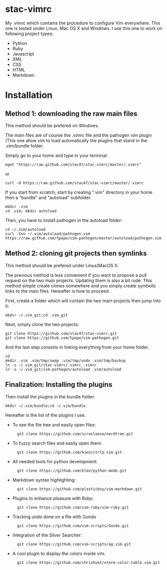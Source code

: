 stac-vimrc
==========

My .vimrc which contains the procedure to configure Vim everywhere.  This one
is tested under Linux, Mac OS X and Windows. I use this one to work on following project
types:

* Python
* Ruby
* Javascript
* XML
* CSS
* HTML
* Markdown

Installation
============

Method 1: downloading the raw main files
----------------------------------------

This method should be prefered on Windows.

The main files are of course the .vimrc file and the pathogen vim plugin (This
one allow vim to load automatically the plugins that stand in the .vim/bundle
folder.

Simply go to your home and type in your terminal:

    wget "https://raw.github.com/stac47/stac-vimrc/master/.vimrc"

or

    curl -O https://raw.github.com/stac47/stac-vimrc/master/.vimrc

If you start from scratch, start by creating ".vim" directory in your home then
a "bundle" and "autoload" subfolder:

    mkdir .vim
    cd .vim; mkdir autoload

Then, you have to install pathogen in the autoload folder:

    cd ~/.vim/autoload
    curl -Sso ~/.vim/autoload/pathogen.vim https://raw.github.com/tpope/vim-pathogen/master/autoload/pathogen.vim

Method 2: cloning git projects then symlinks
--------------------------------------------

This method should be prefered under Linux/MacOS X.

The previous method is less convenient if you want to propose a pull request on
the two main projects. Updating them is also a bit rude. This method simple
create clones somewhere and you simply create symbolic links to the main files.
Hereafter is how to proceed.

First, create a folder which will contain the two main projects then jump into
it:

    mkdir ~/.vim_git;cd .vim_git

Next, simply clone the two projects:

    git clone https://github.com/stac47/stac-vimrc.git
    git clone https://github.com/tpope/vim-pathogen.git

And the last step consists in linking everything from your home folder.

    cd
    mkdir .vim .vim/tmp/swap .vim/tmp/undo .vim/tmp/backup
    ln -s ~/.vim_git/stac-vimrc/.vimrc .vimrc
    ln -s ~/.vim_git/vim-pathogen/autoload .vim/autoload

Finalization: Installing the plugins
------------------------------------

Then install the plugins in the bundle folder:

    mkdir ~/.vim/bundle;cd ~/.vim/bundle

Hereafter is the list of the plugins I use.

* To see the file tree and easily open files:

        git clone https://github.com/scrooloose/nerdtree.git

* To fuzzy search files and easily open them:
    
        git clone https://github.com/kien/ctrlp.vim.git

* All needed tools for python development:

        git clone https://github.com/klen/python-mode.git

* Markdown syntax highlighting:

        git clone https://github.com/plasticboy/vim-markdown.git

* Plugins to enhance pleasure with Ruby:

        git clone https://github.com/vim-ruby/vim-ruby.git

* Tracking undo done on a file with Gundo

        git clone https://github.com/vim-scripts/Gundo.git

* Integration of the Silver Searcher:

        git clone https://github.com/vim-scripts/ag.vim.git

* A cool plugin to display the colors inside vim.

        git clone https://github.com/chrishunt/xterm-color-table.vim.git
